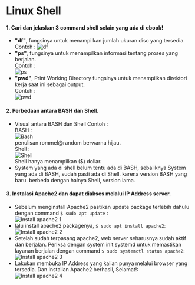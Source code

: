 # Linux Shell

#### 1. Cari dan jelaskan 3 command shell selain yang ada di ebook!
- **"df"**, fungsinya untuk menampilkan jumlah ukuran disc yang tersedia.
 Contoh : ![df](https://github.com/darblietz/devops17-dumbways--M-Yusuf-Haidar-Linux-Shell-/assets/98991080/d3043780-ed50-4f90-80e5-f7567a5e682e)
- **"ps"**, fungsinya untuk menampilkan informasi tentang proses yang berjalan. <br/>
Contoh :<br/>![ps](https://github.com/darblietz/devops17-dumbways--M-Yusuf-Haidar-Linux-Shell-/assets/98991080/f082f260-513c-4b3f-a6b3-b759ceb11dbd) 
- **"pwd"**, Print Working Directory fungsinya untuk menampilkan direktori kerja saat ini sebagai output. <br/>
 Contoh : <br/>![pwd](https://github.com/darblietz/devops17-dumbways--M-Yusuf-Haidar-Linux-Shell-/assets/98991080/6fb78ad3-48d4-411d-8713-46812150c5f8)
 
 #### 2. Perbedaan antara BASH dan Shell.
 
 - Visual antara BASH dan Shell Contoh : <br/>
 BASH : <br/>![Bash](https://github.com/darblietz/devops17-dumbways--M-Yusuf-Haidar-Week-1-Linux-Shell/assets/98991080/4496ec33-040a-465b-bb35-9fd3e498b906) <br/> penulisan rommel@random berwarna hijau. <br/> Shell : <br/> ![Shell](https://github.com/darblietz/devops17-dumbways--M-Yusuf-Haidar-Week-1-Linux-Shell/assets/98991080/fd04fa10-0768-42d7-8e49-2044caafdabc) <br/> Shell hanya menampilkan ($) dollar.
 - System yang ada di shell belum tentu ada di BASH, sebaliknya System yang ada di BASH, sudah pasti ada di Shell. karena version BASH yang baru. berbeda dengan halnya Shell, version lama.

#### 3. Instalasi Apache2 dan dapat diakses melalui IP Address server.

- Sebelum menginstall Apache2 pastikan update package terlebih dahulu dengan command ``$ sudo apt update`` : <br/> ![Install apache2 1](https://github.com/darblietz/devops17-dumbways--M-Yusuf-Haidar-Week-1-Linux-Shell/assets/98991080/eda61b70-588b-4b6d-abe5-47e0b4f881e6) 
- lalu install apache2 packagenya, ``$ sudo apt install apache2``: <br/> ![Install apache2 2](https://github.com/darblietz/devops17-dumbways--M-Yusuf-Haidar-Week-1-Linux-Shell/assets/98991080/8a16dcef-6914-4400-9b1e-732daaa4e477)
- Setelah sudah terpasang apache2, web server seharusnya sudah aktif dan berjalan. Periksa dengan system init systemd untuk memastikan layanan berjalan  dengan command ``$ sudo systemctl status apache2``: <br/> ![Install apache2 3](https://github.com/darblietz/devops17-dumbways--M-Yusuf-Haidar-Week-1-Linux-Shell/assets/98991080/a55a56e2-d6b9-4f13-9bea-7e03cb09efa3)
- Lakukan membuka IP Address yang kalian punya melalui browser yang tersedia. Dan Installan Apache2 berhasil, Selamat!: <br/>![Install apache2 4](https://github.com/darblietz/devops17-dumbways--M-Yusuf-Haidar-Week-1-Linux-Shell/assets/98991080/e92dd70e-2236-46a3-940c-e221b5c2db84) 













